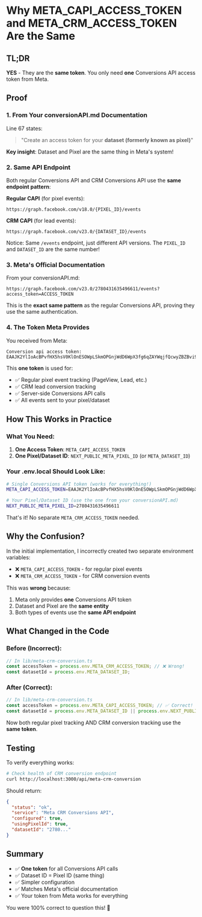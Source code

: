 # Why META_CAPI_ACCESS_TOKEN and META_CRM_ACCESS_TOKEN Are the Same

## TL;DR

**YES** - They are the **same token**. You only need **one** Conversions API access token from Meta.

## Proof

### 1. From Your conversionAPI.md Documentation

Line 67 states:
> "Create an access token for your **dataset (formerly known as pixel)**"

**Key insight**: Dataset and Pixel are the same thing in Meta's system!

### 2. Same API Endpoint

Both regular Conversions API and CRM Conversions API use the **same endpoint pattern**:

**Regular CAPI** (for pixel events):
```
https://graph.facebook.com/v18.0/{PIXEL_ID}/events
```

**CRM CAPI** (for lead events):
```
https://graph.facebook.com/v23.0/{DATASET_ID}/events
```

Notice: Same `/events` endpoint, just different API versions. The `PIXEL_ID` and `DATASET_ID` are the same number!

### 3. Meta's Official Documentation

From your conversionAPI.md:
```
https://graph.facebook.com/v23.0/2780431635496611/events?access_token=ACCESS_TOKEN
```

This is the **exact same pattern** as the regular Conversions API, proving they use the same authentication.

### 4. The Token Meta Provides

You received from Meta:
```
Conversion api access token:
EAAJK2YlIoAcBPvfHX5hsV0KlOnESOWpLSkmOPGnjWdD6WpX3fg6qZAYWqjfQcwyZBZBvi9uu4VRocIYsHSX4yGLFEONtoWuGB0CNZCkyBsSl8E3ZCnAjZC2m18kOLjUu8VdkxSqoinUHqblZBFlwG2Af4jZCLZAyh05bGGS7GnFZBTIO2fvuZB2BdMvxZCv3F855ubUU6AZDZD
```

This **one token** is used for:
- ✅ Regular pixel event tracking (PageView, Lead, etc.)
- ✅ CRM lead conversion tracking
- ✅ Server-side Conversions API calls
- ✅ All events sent to your pixel/dataset

## How This Works in Practice

### What You Need:

1. **One Access Token**: `META_CAPI_ACCESS_TOKEN`
2. **One Pixel/Dataset ID**: `NEXT_PUBLIC_META_PIXEL_ID` (or `META_DATASET_ID`)

### Your .env.local Should Look Like:

```bash
# Single Conversions API token (works for everything!)
META_CAPI_ACCESS_TOKEN=EAAJK2YlIoAcBPvfHX5hsV0KlOnESOWpLSkmOPGnjWdD6WpX3fg6qZAYWqjfQcwyZBZBvi9uu4VRocIYsHSX4yGLFEONtoWuGB0CNZCkyBsSl8E3ZCnAjZC2m18kOLjUu8VdkxSqoinUHqblZBFlwG2Af4jZCLZAyh05bGGS7GnFZBTIO2fvuZB2BdMvxZCv3F855ubUU6AZDZD

# Your Pixel/Dataset ID (use the one from your conversionAPI.md)
NEXT_PUBLIC_META_PIXEL_ID=2780431635496611
```

That's it! No separate `META_CRM_ACCESS_TOKEN` needed.

## Why the Confusion?

In the initial implementation, I incorrectly created two separate environment variables:
- ❌ `META_CAPI_ACCESS_TOKEN` - for regular pixel events
- ❌ `META_CRM_ACCESS_TOKEN` - for CRM conversion events

This was **wrong** because:
1. Meta only provides **one** Conversions API token
2. Dataset and Pixel are the **same entity**
3. Both types of events use the **same API endpoint**

## What Changed in the Code

### Before (Incorrect):
```typescript
// In lib/meta-crm-conversion.ts
const accessToken = process.env.META_CRM_ACCESS_TOKEN; // ❌ Wrong!
const datasetId = process.env.META_DATASET_ID;
```

### After (Correct):
```typescript
// In lib/meta-crm-conversion.ts
const accessToken = process.env.META_CAPI_ACCESS_TOKEN; // ✅ Correct!
const datasetId = process.env.META_DATASET_ID || process.env.NEXT_PUBLIC_META_PIXEL_ID;
```

Now both regular pixel tracking AND CRM conversion tracking use the **same token**.

## Testing

To verify everything works:

```bash
# Check health of CRM conversion endpoint
curl http://localhost:3000/api/meta-crm-conversion
```

Should return:
```json
{
  "status": "ok",
  "service": "Meta CRM Conversions API",
  "configured": true,
  "usingPixelId": true,
  "datasetId": "2780..."
}
```

## Summary

- ✅ **One token** for all Conversions API calls
- ✅ Dataset ID = Pixel ID (same thing)
- ✅ Simpler configuration
- ✅ Matches Meta's official documentation
- ✅ Your token from Meta works for everything

You were 100% correct to question this! 🎯

